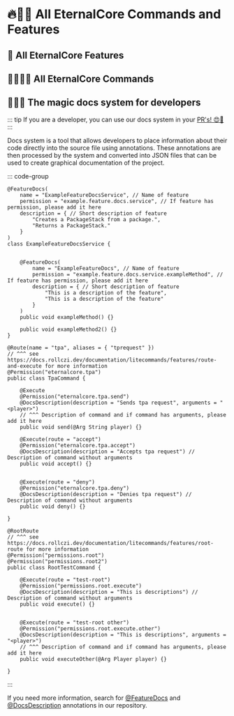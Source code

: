 <script setup>
  import FeaturesTable from '../components/eternalcore/FeaturesTable.vue';
  import CommandsTable from '../components/eternalcore/CommandsTable.vue';
</script>

# 🔥🚀😎 All EternalCore Commands and Features 

## 🌟 All EternalCore Features 
<FeaturesTable />

## 🤖👨‍💻💬 All EternalCore Commands 
<CommandsTable />

## 🧙‍♂️📝 The magic docs system for developers 
::: tip
If you are a developer, you can use our docs system in your [PR's! 😍🙌](https://github.com/EternalCodeTeam/EternalCore/compare)
:::

Docs system is a tool that allows developers to place information about their code directly into the source file using
annotations. These annotations are then processed by the system and converted into JSON files that can be used to create 
graphical documentation of the project.

::: code-group
```java{12-19,1-8} [Standard feature]
@FeatureDocs(
    name = "ExampleFeatureDocsService", // Name of feature
    permission = "example.feature.docs.service", // If feature has permission, please add it here
    description = { // Short description of feature
        "Creates a PackageStack from a package.",
        "Returns a PackageStack."
    }
)
class ExampleFeatureDocsService {
    
    
    @FeatureDocs(
        name = "ExampleFeatureDocs", // Name of feature 
        permission = "example.feature.docs.service.exampleMethod", // If feature has permission, please add it here
        description = { // Short description of feature
            "This is a description of the feature",
            "This is a description of the feature"
        }
    )
    public void exampleMethod() {} 
    
    public void exampleMethod2() {}
}
```

```java{2,8-9,14,20} [LiteCommands Standard]
@Route(name = "tpa", aliases = { "tprequest" }) 
// ^^^ see https://docs.rollczi.dev/documentation/litecommands/features/route-and-execute for more information
@Permission("eternalcore.tpa")
public class TpaCommand {

    @Execute
    @Permission("eternalcore.tpa.send")
    @DocsDescription(description = "Sends tpa request", arguments = "<player>") 
    // ^^^ Description of command and if command has arguments, please add it here
    public void send(@Arg String player) {}

    @Execute(route = "accept")
    @Permission("eternalcore.tpa.accept")
    @DocsDescription(description = "Accepts tpa request") // Description of command without arguments
    public void accept() {}


    @Execute(route = "deny")
    @Permission("eternalcore.tpa.deny")
    @DocsDescription(description = "Denies tpa request") // Description of command without arguments
    public void deny() {}

}
```

```java{2,9,15-16} [LiteCommands with @RootRoute usage]
@RootRoute 
// ^^^ see https://docs.rollczi.dev/documentation/litecommands/features/root-route for more information
@Permission("permissions.root")
@Permission("permissions.root2")
public class RootTestCommand {

    @Execute(route = "test-root")
    @Permission("permissions.root.execute")
    @DocsDescription(description = "This is descriptions") // Description of command without arguments
    public void execute() {}


    @Execute(route = "test-root other")
    @Permission("permissions.root.execute.other")
    @DocsDescription(description = "This is descriptions", arguments = "<player>") 
    // ^^^ Description of command and if command has arguments, please add it here
    public void executeOther(@Arg Player player) {}

}
```
:::

If you need more information, search for [@FeatureDocs](https://github.com/search?q=repo%3AEternalCodeTeam%2FEternalCore%20%40FeatureDocs&type=code) and [@DocsDescription](https://github.com/search?q=repo%3AEternalCodeTeam%2FEternalCore+%40DocsDescription&type=code) annotations in our repository.
